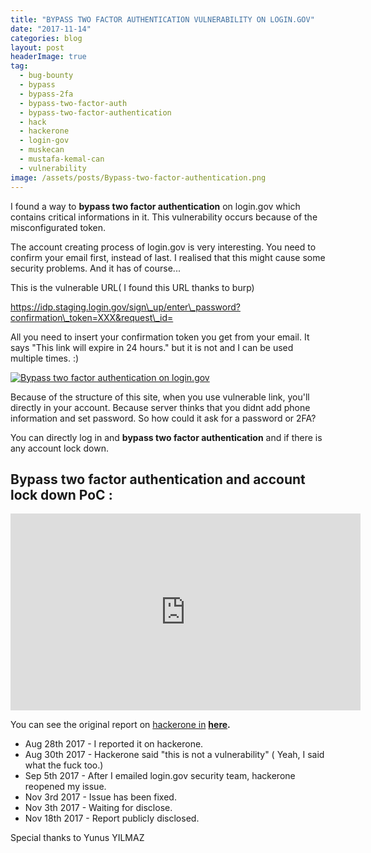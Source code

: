 ```yaml
---
title: "BYPASS TWO FACTOR AUTHENTICATION VULNERABILITY ON LOGIN.GOV"
date: "2017-11-14"
categories: blog
layout: post
headerImage: true
tag: 
  - bug-bounty
  - bypass
  - bypass-2fa
  - bypass-two-factor-auth
  - bypass-two-factor-authentication
  - hack
  - hackerone
  - login-gov
  - muskecan
  - mustafa-kemal-can
  - vulnerability
image: /assets/posts/Bypass-two-factor-authentication.png
---
```


I found a way to **bypass two factor authentication** on login.gov which contains critical informations in it. This vulnerability occurs because of the misconfigurated token.

The account creating process of login.gov is very interesting. You need to confirm your email first, instead of last. I realised that this might cause some security problems. And it has of course...

This is the vulnerable URL( I found this URL thanks to burp)

https://idp.staging.login.gov/sign\_up/enter\_password?confirmation\_token=XXX&request\_id=

All you need to insert your confirmation token you get from your email. It says "This link will expire in 24 hours." but it is not and I can be used multiple times. :)

[![Bypass two factor authentication on login.gov](images/Bypass-two-factor-authentication.png)](http://mustafakemalcan.com/wp-content/uploads/2017/11/Bypass-two-factor-authentication.png)

Because of the structure of this site, when you use vulnerable link, you'll directly in your account. Because server thinks that you didnt add phone information and set password. So how could it ask for a password or 2FA?

You can directly log in and **bypass two factor authentication** and if there is any account lock down.

## **Bypass two factor authentication and account lock down PoC :** 

<iframe width="560" height="315" src="https://www.youtube.com/embed/WkWRjkHrGWM" title="YouTube video player" frameborder="0" allow="accelerometer; autoplay; clipboard-write; encrypted-media; gyroscope; picture-in-picture" allowfullscreen></iframe>

You can see the original report on [hackerone in](https://hackerone.com/reports/264090) **[here](https://hackerone.com/reports/264090).**

- Aug 28th 2017 - I reported it on hackerone.
- Aug 30th 2017 - Hackerone said "this is not a vulnerability" ( Yeah, I said what the fuck too.)
- Sep 5th 2017 - After I emailed login.gov security team, hackerone reopened my issue.
- Nov 3rd 2017 - Issue has been fixed.
- Nov 3th 2017 - Waiting for disclose.
- Nov 18th 2017 - Report publicly disclosed.

Special thanks to Yunus YILMAZ
